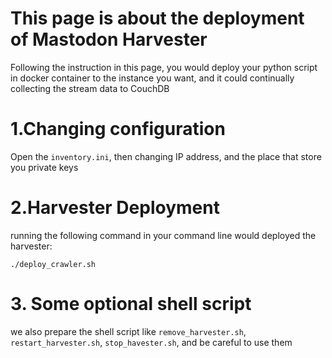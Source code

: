 # This page is about the deployment of Mastodon Harvester
Following the instruction in this page, you would deploy your python script in docker container to the instance you want, and it could continually collecting the stream data to CouchDB

# 1.Changing configuration
Open the `inventory.ini`, then changing IP address, and the place that store you private keys

# 2.Harvester Deployment
running the following command in your command line would deployed the harvester:
```
./deploy_crawler.sh
```
# 3. Some optional shell script
we also prepare the shell script like `remove_harvester.sh`, `restart_harvester.sh`, `stop_havester.sh`, and be careful to use them
